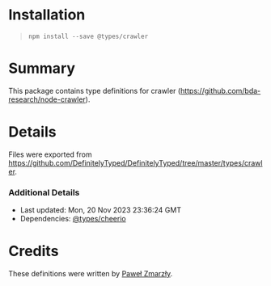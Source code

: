 # Installation
> `npm install --save @types/crawler`

# Summary
This package contains type definitions for crawler (https://github.com/bda-research/node-crawler).

# Details
Files were exported from https://github.com/DefinitelyTyped/DefinitelyTyped/tree/master/types/crawler.

### Additional Details
 * Last updated: Mon, 20 Nov 2023 23:36:24 GMT
 * Dependencies: [@types/cheerio](https://npmjs.com/package/@types/cheerio)

# Credits
These definitions were written by [Paweł Zmarzły](https://github.com/pzmarzly).
